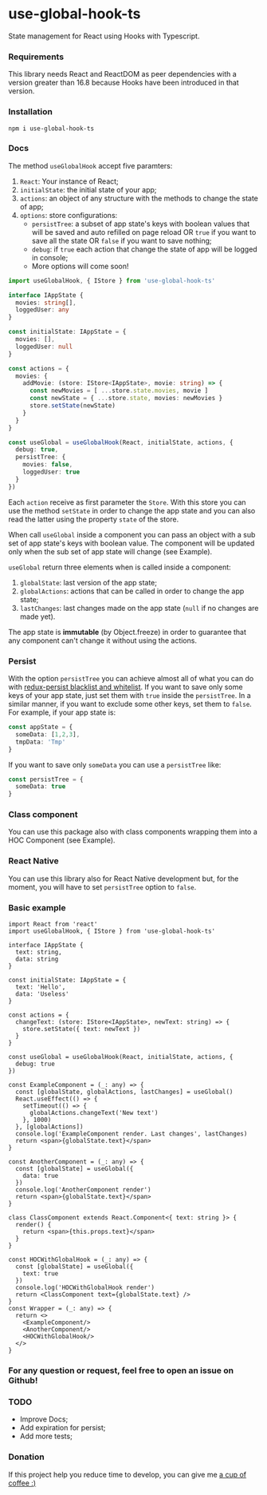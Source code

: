 # use-global-hook-ts
State management for React using Hooks with Typescript.

### Requirements
This library needs React and ReactDOM as peer dependencies with a version greater than 16.8 because Hooks have been introduced in that version.

### Installation
```
npm i use-global-hook-ts
```

### Docs
The method ```useGlobalHook``` accept five paramters:
1. ```React```: Your instance of React;
2. ```initialState```: the initial state of your app;
3. ```actions```: an object of any structure with the methods to change the state of app;
4. ```options```: store configurations: 
    - ```persistTree```: a subset of app state's keys with boolean values that will be saved and auto refilled on page reload OR ```true``` if you want to save all the state OR ```false``` if you want to save nothing;
    - ```debug```: if ```true``` each action that change the state of app will be logged in console;
    - More options will come soon!

```ts
import useGlobalHook, { IStore } from 'use-global-hook-ts'

interface IAppState {
  movies: string[],
  loggedUser: any
}

const initialState: IAppState = {
  movies: [],
  loggedUser: null
}

const actions = {
  movies: {
    addMovie: (store: IStore<IAppState>, movie: string) => {
      const newMovies = [ ...store.state.movies, movie ]
      const newState = { ...store.state, movies: newMovies }
      store.setState(newState)
    }
  }
}

const useGlobal = useGlobalHook(React, initialState, actions, {
  debug: true,
  persistTree: {
    movies: false,
    loggedUser: true
  }
})
``` 

Each ```action``` receive as first parameter the ```Store```. With this store you can use the method ```setState``` in order to change the app state and you can also read the latter using the property ```state``` of the store.

When call ```useGlobal``` inside a component you can pass an object with a sub set of app state's keys with boolean value. The component will be updated only when the sub set of app state will change (see Example).

```useGlobal``` return three elements when is called inside a component:
1. ```globalState```: last version of the app state;
2. ```globalActions```: actions that can be called in order to change the app state;
3. ```lastChanges```: last changes made on the app state (```null``` if no changes are made yet). 

The app state is **immutable** (by Object.freeze) in order to guarantee that any component can't change it without using the actions.

### Persist
With the option ```persistTree``` you can achieve almost all of what you can do with [redux-persist blacklist and whitelist](https://www.npmjs.com/package/redux-persist#blacklist--whitelist). If you want to save only some keys of your app state, just set them with ```true``` inside the ```persistTree```. In a similar manner, if you want to exclude some other keys, set them to ```false```.
For example, if your app state is:
```ts
const appState = {
  someData: [1,2,3],
  tmpData: 'Tmp'
}
```
If you want to save only ```someData``` you can use a ```persistTree``` like:
```ts
const persistTree = {
  someData: true
}
```

### Class component
You can use this package also with class components wrapping them into a HOC Component (see Example).

### React Native
You can use this library also for React Native development but, for the moment, you will have to set ```persistTree``` option to ```false```.

### Basic example
```tsx
import React from 'react'
import useGlobalHook, { IStore } from 'use-global-hook-ts'

interface IAppState {
  text: string,
  data: string
}

const initialState: IAppState = {
  text: 'Hello',
  data: 'Useless'
}

const actions = {
  changeText: (store: IStore<IAppState>, newText: string) => {
    store.setState({ text: newText })
  }
}

const useGlobal = useGlobalHook(React, initialState, actions, {
  debug: true
})

const ExampleComponent = (_: any) => {
  const [globalState, globalActions, lastChanges] = useGlobal()
  React.useEffect(() => {
    setTimeout(() => {
      globalActions.changeText('New text')
    }, 1000)
  }, [globalActions])
  console.log('ExampleComponent render. Last changes', lastChanges)
  return <span>{globalState.text}</span>
}

const AnotherComponent = (_: any) => {
  const [globalState] = useGlobal({
    data: true
  })
  console.log('AnotherComponent render')
  return <span>{globalState.text}</span>
}

class ClassComponent extends React.Component<{ text: string }> {
  render() {
    return <span>{this.props.text}</span>
  }
}

const HOCWithGlobalHook = (_: any) => {
  const [globalState] = useGlobal({
    text: true
  })
  console.log('HOCWithGlobalHook render')
  return <ClassComponent text={globalState.text} />
}
const Wrapper = (_: any) => {
  return <>
    <ExampleComponent/>
    <AnotherComponent/>
    <HOCWithGlobalHook/>
  </>
}
```

### For any question or request, feel free to open an issue on Github!

### TODO
- Improve Docs;
- Add expiration for persist;
- Add more tests;

### Donation
If this project help you reduce time to develop, you can give me [a cup of coffee :)](https://www.paypal.com/cgi-bin/webscr?cmd=_s-xclick&hosted_button_id=JXTSP4WPLJRUG&source=url)